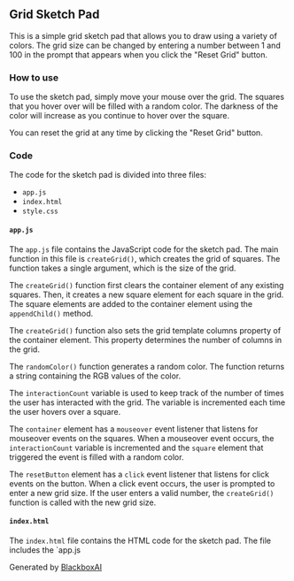  ## Grid Sketch Pad

This is a simple grid sketch pad that allows you to draw using a variety of colors. The grid size can be changed by entering a number between 1 and 100 in the prompt that appears when you click the "Reset Grid" button.

### How to use

To use the sketch pad, simply move your mouse over the grid. The squares that you hover over will be filled with a random color. The darkness of the color will increase as you continue to hover over the square.

You can reset the grid at any time by clicking the "Reset Grid" button.

### Code

The code for the sketch pad is divided into three files:

* `app.js`
* `index.html`
* `style.css`

#### `app.js`

The `app.js` file contains the JavaScript code for the sketch pad. The main function in this file is `createGrid()`, which creates the grid of squares. The function takes a single argument, which is the size of the grid.

The `createGrid()` function first clears the container element of any existing squares. Then, it creates a new square element for each square in the grid. The square elements are added to the container element using the `appendChild()` method.

The `createGrid()` function also sets the grid template columns property of the container element. This property determines the number of columns in the grid.

The `randomColor()` function generates a random color. The function returns a string containing the RGB values of the color.

The `interactionCount` variable is used to keep track of the number of times the user has interacted with the grid. The variable is incremented each time the user hovers over a square.

The `container` element has a `mouseover` event listener that listens for mouseover events on the squares. When a mouseover event occurs, the `interactionCount` variable is incremented and the `square` element that triggered the event is filled with a random color.

The `resetButton` element has a `click` event listener that listens for click events on the button. When a click event occurs, the user is prompted to enter a new grid size. If the user enters a valid number, the `createGrid()` function is called with the new grid size.

#### `index.html`

The `index.html` file contains the HTML code for the sketch pad. The file includes the `app.js

Generated by [BlackboxAI](https://www.useblackbox.ai)
